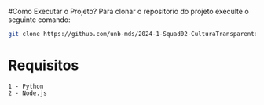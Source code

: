 #Como Executar o Projeto?
Para clonar o repositorio do projeto execulte o seguinte comando:

```bash
git clone https://github.com/unb-mds/2024-1-Squad02-CulturaTransparente.git
```
#
#

# Requisitos 
    1 - Python 
    2 - Node.js 


